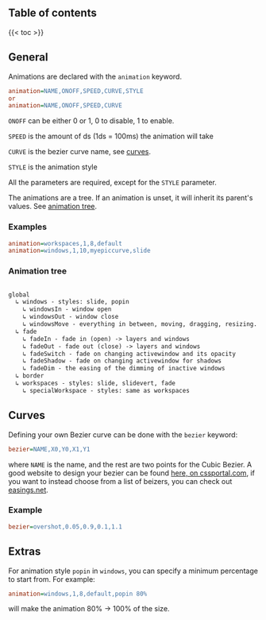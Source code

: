 ## Table of contents

{{< toc >}}

## General

Animations are declared with the `animation` keyword.

```ini
animation=NAME,ONOFF,SPEED,CURVE,STYLE
or
animation=NAME,ONOFF,SPEED,CURVE
```

`ONOFF` can be either 0 or 1, 0 to disable, 1 to enable.

`SPEED` is the amount of ds (1ds = 100ms) the animation will take

`CURVE` is the bezier curve name, see [curves](#curves).

`STYLE` is the animation style

All the parameters are required, except for the `STYLE` parameter.

The animations are a tree. If an animation is unset, it will inherit its
parent's values. See [animation tree](#animation-tree).

### Examples

```ini
animation=workspaces,1,8,default
animation=windows,1,10,myepiccurve,slide
```

### Animation tree

```txt

global
  ↳ windows - styles: slide, popin
    ↳ windowsIn - window open
    ↳ windowsOut - window close
    ↳ windowsMove - everything in between, moving, dragging, resizing.
  ↳ fade
    ↳ fadeIn - fade in (open) -> layers and windows
    ↳ fadeOut - fade out (close) -> layers and windows
    ↳ fadeSwitch - fade on changing activewindow and its opacity
    ↳ fadeShadow - fade on changing activewindow for shadows
    ↳ fadeDim - the easing of the dimming of inactive windows
  ↳ border
  ↳ workspaces - styles: slide, slidevert, fade
    ↳ specialWorkspace - styles: same as workspaces
```

## Curves

Defining your own Bezier curve can be done with the `bezier` keyword:

```ini
bezier=NAME,X0,Y0,X1,Y1
```

where `NAME` is the name, and the rest are two points for the Cubic Bezier. A
good website to design your bezier can be found
[here, on cssportal.com](https://www.cssportal.com/css-cubic-bezier-generator/),
if you want to instead choose from a list of beizers, you can check out [easings.net](https://easings.net).

### Example

```ini
bezier=overshot,0.05,0.9,0.1,1.1
```

## Extras

For animation style `popin` in `windows`, you can specify a minimum percentage
to start from. For example:

```ini
animation=windows,1,8,default,popin 80%
```

will make the animation 80% -> 100% of the size.
